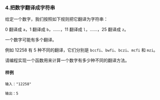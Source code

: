 ### 4.把数字翻译成字符串

给定一个数字，我们按照如下规则把它翻译为字符串：

0 翻译成 `a`，1 翻译成 `b`，……，11 翻译成 `l`，……，25 翻译成 `z`。

一个数字可能有多个翻译。

例如 12258 有 5 种不同的翻译，它们分别是 `bccfi`、`bwfi`、`bczi`、`mcfi` 和 `mzi`。

请编程实现一个函数用来计算一个数字有多少种不同的翻译方法。

#### 样例

```
输入："12258"

输出：5
```